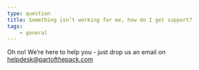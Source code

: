 ```yaml
---
type: question
title: Something isn’t working for me, how do I get support?
tags:
    - general
---
```


Oh no! We’re here to help you - just drop us an email on [helpdesk@partofthepack.com](mailto:helpdesk@partofthepack.com)

